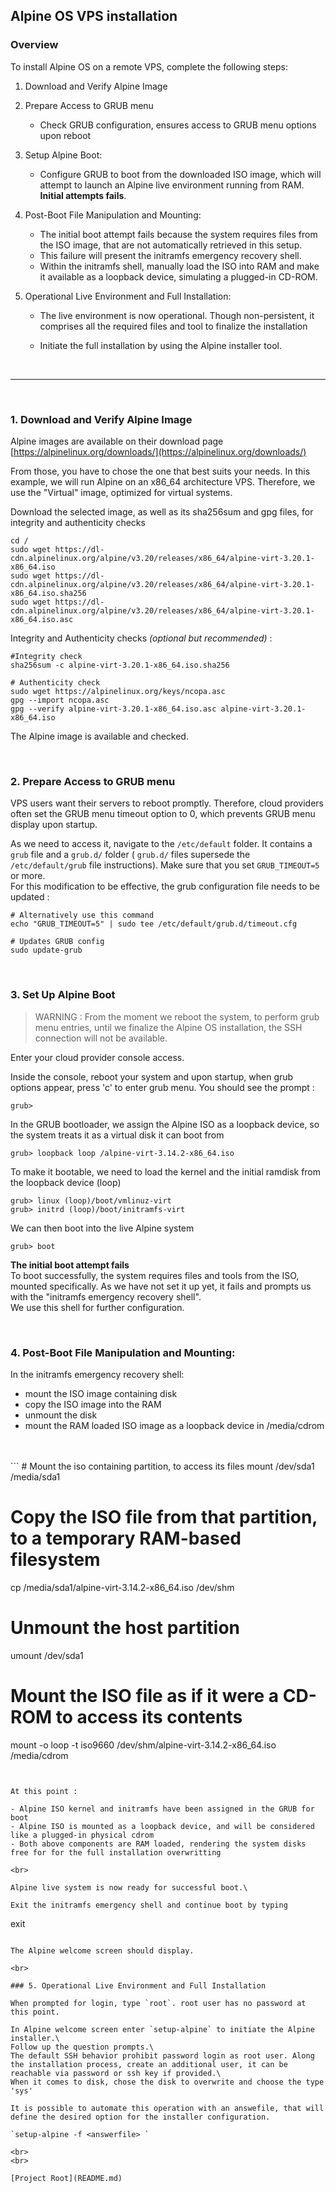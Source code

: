 ## Alpine OS VPS installation

### Overview



To install Alpine OS on a remote VPS, complete the following steps:

1. Download and Verify Alpine Image

2. Prepare Access to GRUB menu
    - Check GRUB configuration, ensures access to GRUB menu options upon reboot

3. Setup Alpine Boot:
    - Configure GRUB to boot from the downloaded ISO image, which will attempt to launch an Alpine live environment running from RAM. **Initial attempts fails**.

4. Post-Boot File Manipulation and Mounting:
    - The initial boot attempt fails because the system requires files from the ISO image, that are not automatically retrieved in this setup.
    - This failure will present the initramfs emergency recovery shell.
    - Within the initramfs shell, manually load the ISO into RAM and make it available as a loopback device, simulating a plugged-in CD-ROM.

5. Operational Live Environment and Full Installation:
    - The live environment is now operational. Though non-persistent, it comprises all the required files and tool to finalize the installation
    
    - Initiate the full installation by using the Alpine installer tool.


<br>

<hr>

<br>

### 1. Download and Verify Alpine Image

Alpine images are available on their download page [https://alpinelinux.org/downloads/](https://alpinelinux.org/downloads/)

From those, you have to chose the one that best suits your needs. In this example, we will run Alpine on an x86_64 architecture VPS. Therefore, we use the "Virtual" image, optimized for virtual systems.  

Download the selected image, as well as its sha256sum and gpg files, for integrity and authenticity checks



```
cd /
sudo wget https://dl-cdn.alpinelinux.org/alpine/v3.20/releases/x86_64/alpine-virt-3.20.1-x86_64.iso 
sudo wget https://dl-cdn.alpinelinux.org/alpine/v3.20/releases/x86_64/alpine-virt-3.20.1-x86_64.iso.sha256 
sudo wget https://dl-cdn.alpinelinux.org/alpine/v3.20/releases/x86_64/alpine-virt-3.20.1-x86_64.iso.asc
```

Integrity and Authenticity checks *(optional but recommended)* :

```
#Integrity check 
sha256sum -c alpine-virt-3.20.1-x86_64.iso.sha256

# Authenticity check
sudo wget https://alpinelinux.org/keys/ncopa.asc
gpg --import ncopa.asc 
gpg --verify alpine-virt-3.20.1-x86_64.iso.asc alpine-virt-3.20.1-x86_64.iso
```
The Alpine image is available and checked.

<br>

### 2. Prepare Access to GRUB menu

VPS users want their servers to reboot promptly. Therefore, cloud providers often set the GRUB menu timeout option to 0, which prevents GRUB menu display upon startup.

As we need to access it, navigate to the `/etc/default` folder.
It contains a `grub` file and a `grub.d/` folder ( `grub.d/` files supersede the `/etc/default/grub` file instructions). Make sure that you set ```GRUB_TIMEOUT=5 ``` or more.\
For this modification to be effective, the grub configuration file needs to be updated :

```
# Alternatively use this command
echo "GRUB_TIMEOUT=5" | sudo tee /etc/default/grub.d/timeout.cfg

# Updates GRUB config
sudo update-grub
```

<br>

### 3. Set Up Alpine Boot

>WARNING :
From the moment we reboot the system, to perform grub menu entries, until we finalize the Alpine OS installation, the SSH connection will not be available.
>

Enter your cloud provider console access.

Inside the console, reboot your system and upon startup, when grub options appear, press 'c' to enter grub menu.
You should see the prompt :
```
grub>
```

In the GRUB bootloader, we assign the Alpine ISO as a loopback device, so the system treats it as a virtual disk it can boot from

```
grub> loopback loop /alpine-virt-3.14.2-x86_64.iso
```

To make it bootable, we need to load the kernel and the initial ramdisk from the loopback device (loop)

```
grub> linux (loop)/boot/vmlinuz-virt
grub> initrd (loop)/boot/initramfs-virt
```

We can then boot into the live Alpine system

```
grub> boot
```

**The initial boot attempt fails**\
To boot successfully, the system requires files and tools from the ISO, mounted specifically. As we have not set it up yet, it fails and prompts us with the "initramfs emergency recovery shell".\
We use this shell for further configuration.

<br>

### 4. Post-Boot File Manipulation and Mounting:

In the initramfs emergency recovery shell:
- mount the ISO image containing disk
- copy the ISO image into the RAM
- unmount the disk 
- mount the RAM loaded ISO image as a loopback device in /media/cdrom
<br>
<br>
```
# Mount the iso containing partition, to access its files
mount /dev/sda1 /media/sda1

# Copy the ISO file from that partition, to a temporary RAM-based filesystem
cp /media/sda1/alpine-virt-3.14.2-x86_64.iso /dev/shm

# Unmount the host partition
umount /dev/sda1

# Mount the ISO file as if it were a CD-ROM to access its contents
mount -o loop -t iso9660 /dev/shm/alpine-virt-3.14.2-x86_64.iso /media/cdrom
```


At this point :

- Alpine ISO kernel and initramfs have been assigned in the GRUB for boot
- Alpine ISO is mounted as a loopback device, and will be considered like a plugged-in physical cdrom
- Both above components are RAM loaded, rendering the system disks free for for the full installation overwritting 

<br>

Alpine live system is now ready for successful boot.\

Exit the initramfs emergency shell and continue boot by typing 
```
exit
```

The Alpine welcome screen should display.

<br>

### 5. Operational Live Environment and Full Installation

When prompted for login, type `root`. root user has no password at this point.

In Alpine welcome screen enter `setup-alpine` to initiate the Alpine installer.\
Follow up the question prompts.\
The default SSH behavior prohibit password login as root user. Along the installation process, create an additional user, it can be reachable via password or ssh key if provided.\
When it comes to disk, chose the disk to overwrite and choose the type 'sys'

It is possible to automate this operation with an answefile, that will define the desired option for the installer configuration.

`setup-alpine -f <answerfile> `

<br>
<br>

[Project Root](README.md)